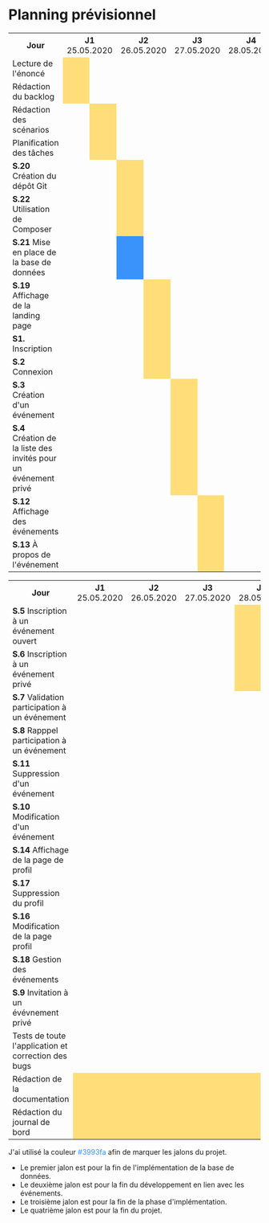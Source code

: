 # Planning prévisionnel

<table>
  <tr style="text-align: center;">
    <th>Jour</th>
    <th colspan="2">J1<div style="font-weight:normal;">25.05.2020</div></th>
    <th colspan="2">J2<div style="font-weight:normal;">26.05.2020</div></th>
    <th colspan="2">J3<div style="font-weight:normal;">27.05.2020</div></th>
    <th colspan="2">J4<div style="font-weight:normal;">28.05.2020</div></th>
    <th colspan="2">J5<div style="font-weight:normal;">29.05.2020</div></th>
    <th colspan="2">J6<div style="font-weight:normal;">02.06.2020</div></th>
    <th colspan="2">J7<div style="font-weight:normal;">03.06.2020</div></th>
    <th colspan="2">J8<div style="font-weight:normal;">04.06.2020</div></th>
    <th colspan="2">J9<div style="font-weight:normal;">05.06.2020</div></th>
    <th colspan="2">J10<div style="font-weight:normal;">08.06.2020</div></th>
    <th colspan="2">J11<div style="font-weight:normal;">09.06.2020</div></th>
  </tr>
  <tr>
    <td>Lecture de l'énoncé</td>
    <td style="background-color: #ffde7a;"></td>
    <td></td>
    <td></td>
    <td></td>
    <td></td>
    <td></td>
    <td></td>
    <td></td>
    <td></td>
    <td></td>
    <td></td>
    <td></td>
    <td></td>
    <td></td>
    <td></td>
    <td></td>
    <td></td>
    <td></td>
    <td></td>
    <td></td>
    <td></td>
    <td></td>
  </tr>
  <tr>
    <td>Rédaction du backlog</td>
    <td style="background-color: #ffde7a;"></td>
    <td></td>
    <td></td>
    <td></td>
    <td></td>
    <td></td>
    <td></td>
    <td></td>
    <td></td>
    <td></td>
    <td></td>
    <td></td>
    <td></td>
    <td></td>
    <td></td>
    <td></td>
    <td></td>
    <td></td>
    <td></td>
    <td></td>
    <td></td>
    <td></td>
  </tr>
  <tr>
    <td>Rédaction des scénarios</td>
    <td></td>
    <td style="background-color: #ffde7a;"></td>
    <td></td>
    <td></td>
    <td></td>
    <td></td>
    <td></td>
    <td></td>
    <td></td>
    <td></td>
    <td></td>
    <td></td>
    <td></td>
    <td></td>
    <td></td>
    <td></td>
    <td></td>
    <td></td>
    <td></td>
    <td></td>
    <td></td>
    <td></td>
  </tr>
  <tr>
    <td>Planification des tâches</td>
    <td></td>
    <td style="background-color: #ffde7a;"></td>
    <td></td>
    <td></td>
    <td></td>
    <td></td>
    <td></td>
    <td></td>
    <td></td>
    <td></td>
    <td></td>
    <td></td>
    <td></td>
    <td></td>
    <td></td>
    <td></td>
    <td></td>
    <td></td>
    <td></td>
    <td></td>
    <td></td>
    <td></td>
  </tr>
  <tr>
    <td><b>S.20</b> Création du dépôt Git</td>
    <td></td>
    <td></td>
    <td style="background-color: #ffde7a;"></td>
    <td></td>
    <td></td>
    <td></td>
    <td></td>
    <td></td>
    <td></td>
    <td></td>
    <td></td>
    <td></td>
    <td></td>
    <td></td>
    <td></td>
    <td></td>
    <td></td>
    <td></td>
    <td></td>
    <td></td>
    <td></td>
    <td></td>
  </tr>
  <tr>
    <td><b>S.22</b> Utilisation de Composer</td>
    <td></td>
    <td></td>
    <td style="background-color: #ffde7a;"></td>
    <td></td>
    <td></td>
    <td></td>
    <td></td>
    <td></td>
    <td></td>
    <td></td>
    <td></td>
    <td></td>
    <td></td>
    <td></td>
    <td></td>
    <td></td>
    <td></td>
    <td></td>
    <td></td>
    <td></td>
    <td></td>
    <td></td>
  </tr>
  <tr>
    <td><b>S.21</b> Mise en place de la base de données</td>
    <td></td>
    <td></td>
    <td style="background-color: #3993fa;"></td>
    <td></td>
    <td></td>
    <td></td>
    <td></td>
    <td></td>
    <td></td>
    <td></td>
    <td></td>
    <td></td>
    <td></td>
    <td></td>
    <td></td>
    <td></td>
    <td></td>
    <td></td>
    <td></td>
    <td></td>
    <td></td>
    <td></td>
  </tr>
  <tr>
  <td><b>S.19</b> Affichage de la landing page</td>
  <td></td>
  <td></td>
  <td></td>
    <td style="background-color: #ffde7a;"></td>
  <td></td>
  <td></td>
  <td></td>
  <td></td>
  <td></td>
  <td></td>
  <td></td>
  <td></td>
  <td></td>
  <td></td>
  <td></td>
  <td></td>
  <td></td>
  <td></td>
  <td></td>
  <td></td>
  <td></td>
  <td></td>
  </tr>
  <tr>
    <td><b>S1.</b> Inscription</td>
    <td></td>
    <td></td>
    <td></td>
    <td style="background-color: #ffde7a;"></td>
    <td></td>
    <td></td>
    <td></td>
    <td></td>
    <td></td>
    <td></td>
    <td></td>
    <td></td>
    <td></td>
    <td></td>
    <td></td>
    <td></td>
    <td></td>
    <td></td>
    <td></td>
    <td></td>
    <td></td>
    <td></td>
  </tr>
  <tr>
    <td><b>S.2</b> Connexion</td>
    <td></td>
    <td></td>
    <td></td>
    <td style="background-color: #ffde7a;"></td>
    <td></td>
    <td></td>
    <td></td>
    <td></td>
    <td></td>
    <td></td>
    <td></td>
    <td></td>
    <td></td>
    <td></td>
    <td></td>
    <td></td>
    <td></td>
    <td></td>
    <td></td>
    <td></td>
    <td></td>
    <td></td>
  </tr>
  <tr>
    <td><b>S.3</b> Création d'un événement</td>
    <td></td>
    <td></td>
    <td></td>
    <td></td>
    <td style="background-color: #ffde7a;"></td>
    <td></td>
    <td></td>
    <td></td>
    <td></td>
    <td></td>
    <td></td>
    <td></td>
    <td></td>
    <td></td>
    <td></td>
    <td></td>
    <td></td>
    <td></td>
    <td></td>
    <td></td>
    <td></td>
    <td></td>
  </tr>
  <tr>
  <td><b>S.4</b> Création de la liste des invités pour un événement privé</td>
  <td></td>
  <td></td>
  <td></td>
  <td></td>
    <td style="background-color: #ffde7a;"></td>
  <td></td>
  <td></td>
  <td></td>
  <td></td>
  <td></td>
  <td></td>
  <td></td>
  <td></td>
  <td></td>
  <td></td>
  <td></td>
  <td></td>
  <td></td>
  <td></td>
  <td></td>
  <td></td>
  <td></td>
  </tr>
  <tr>
    <td><b>S.12</b> Affichage des événements</td>
    <td></td>
    <td></td>
    <td></td>
    <td></td>
    <td></td>
    <td style="background-color: #ffde7a;"></td>
    <td></td>
    <td></td>
    <td></td>
    <td></td>
    <td></td>
    <td></td>
    <td></td>
    <td></td>
    <td></td>
    <td></td>
    <td></td>
    <td></td>
    <td></td>
    <td></td>
    <td></td>
    <td></td>
  </tr>
  <tr>
  <td><b>S.13</b> À propos de l'événement</td>
  <td></td>
  <td></td>
  <td></td>
  <td></td>
  <td></td>
    <td style="background-color: #ffde7a;"></td>
  <td></td>
  <td></td>
  <td></td>
  <td></td>
  <td></td>
  <td></td>
  <td></td>
  <td></td>
  <td></td>
  <td></td>
  <td></td>
  <td></td>
  <td></td>
  <td></td>
  <td></td>
  <td></td>
  </tr>
  </table>

<div style='page-break-after: always; break-after: page;'></div>

<table>
    <tr style="text-align: center;">
    <th>Jour</th>
    <th colspan="2">J1<div style="font-weight:normal;">25.05.2020</div></th>
    <th colspan="2">J2<div style="font-weight:normal;">26.05.2020</div></th>
    <th colspan="2">J3<div style="font-weight:normal;">27.05.2020</div></th>
    <th colspan="2">J4<div style="font-weight:normal;">28.05.2020</div></th>
    <th colspan="2">J5<div style="font-weight:normal;">29.05.2020</div></th>
    <th colspan="2">J6<div style="font-weight:normal;">02.06.2020</div></th>
    <th colspan="2">J7<div style="font-weight:normal;">03.06.2020</div></th>
    <th colspan="2">J8<div style="font-weight:normal;">04.06.2020</div></th>
    <th colspan="2">J9<div style="font-weight:normal;">05.06.2020</div></th>
    <th colspan="2">J10<div style="font-weight:normal;">08.06.2020</div></th>
    <th colspan="2">J11<div style="font-weight:normal;">09.06.2020</div></th>
  </tr>
    <tr>
    <td><b>S.5</b> Inscription à un événement ouvert</td>
    <td></td>
    <td></td>
    <td></td>
    <td></td>
    <td></td>
    <td></td>
    <td style="background-color: #ffde7a;"></td>
    <td></td>
    <td></td>
    <td></td>
    <td></td>
    <td></td>
    <td></td>
    <td></td>
    <td></td>
    <td></td>
    <td></td>
    <td></td>
    <td></td>
    <td></td>
    <td></td>
    <td></td>
  </tr>
  <tr>
  <td><b>S.6</b> Inscription à un événement privé</td>
  <td></td>
  <td></td>
  <td></td>
  <td></td>
  <td></td>
  <td></td>
    <td style="background-color: #ffde7a;"></td>
  <td></td>
  <td></td>
  <td></td>
  <td></td>
  <td></td>
  <td></td>
  <td></td>
  <td></td>
  <td></td>
  <td></td>
  <td></td>
  <td></td>
  <td></td>
  <td></td>
  <td></td>
  </tr>
  <tr>
    <td><b>S.7</b> Validation participation à un événement</td>
    <td></td>
    <td></td>
    <td></td>
    <td></td>
    <td></td>
    <td></td>
    <td></td>
    <td style="background-color: #ffde7a;"></td>
    <td></td>
    <td></td>
    <td></td>
    <td></td>
    <td></td>
    <td></td>
    <td></td>
    <td></td>
    <td></td>
    <td></td>
    <td></td>
    <td></td>
    <td></td>
    <td></td>
  </tr>
    <tr>
    <td><b>S.8</b> Rapppel participation à un événement</td>
    <td></td>
    <td></td>
    <td></td>
    <td></td>
    <td></td>
    <td></td>
    <td></td>
    <td style="background-color: #ffde7a;"></td>
    <td></td>
    <td></td>
    <td></td>
    <td></td>
    <td></td>
    <td></td>
    <td></td>
    <td></td>
    <td></td>
    <td></td>
    <td></td>
    <td></td>
    <td></td>
    <td></td>
  </tr>
  <tr>
  <td><b>S.11</b> Suppression d'un événement</td>
  <td></td>
  <td></td>
  <td></td>
  <td></td>
  <td></td>
  <td></td>
  <td></td>
  <td></td>
    <td style="background-color: #ffde7a;"></td>
  <td></td>
  <td></td>
  <td></td>
  <td></td>
  <td></td>
  <td></td>
  <td></td>
  <td></td>
  <td></td>
  <td></td>
  <td></td>
  <td></td>
  <td></td>
  </tr>
  <tr>
  <td><b>S.10</b> Modification d'un événement</td>
  <td></td>
  <td></td>
  <td></td>
  <td></td>
  <td></td>
  <td></td>
  <td></td>
  <td></td>
  <td></td>
  <td style="background-color: #3993fa;"></td>
  <td></td>
  <td></td>
  <td></td>
  <td></td>
  <td></td>
  <td></td>
  <td></td>
  <td></td>
  <td></td>
  <td></td>
  <td></td>
  <td></td>
  </tr>
  <tr>
    <td><b>S.14</b> Affichage de la page de profil</td>
    <td></td>
    <td></td>
    <td></td>
    <td></td>
    <td></td>
    <td></td>
    <td></td>
    <td></td>
    <td></td>
    <td style="background-color: #ffde7a;"></td>
    <td></td>
    <td></td>
    <td></td>
    <td></td>
    <td></td>
    <td></td>
    <td></td>
    <td></td>
    <td></td>
    <td></td>
    <td></td>
    <td></td>
  </tr>
  <tr>
    <td><b>S.17</b> Suppression du profil</td>
    <td></td>
    <td></td>
    <td></td>
    <td></td>
    <td></td>
    <td></td>
    <td></td>
    <td></td>
    <td></td>
    <td></td>
    <td style="background-color: #ffde7a;"></td>
    <td></td>
    <td></td>
    <td></td>
    <td></td>
    <td></td>
    <td></td>
    <td></td>
    <td></td>
    <td></td>
    <td></td>
    <td></td>
  </tr>
  <tr>
  <td><b>S.16</b> Modification de la page profil</td>
  <td></td>
  <td></td>
  <td></td>
  <td></td>
  <td></td>
  <td></td>
  <td></td>
  <td></td>
  <td></td>
  <td></td>
  <td></td>
    <td style="background-color: #ffde7a;"></td>
  <td></td>
  <td></td>
  <td></td>
  <td></td>
  <td></td>
  <td></td>
  <td></td>
  <td></td>
  <td></td>
  <td></td>
  </tr>
  <tr>
  <td><b>S.18</b> Gestion des événements</td>
  <td></td>
  <td></td>
  <td></td>
  <td></td>
  <td></td>
  <td></td>
  <td></td>
  <td></td>
  <td></td>
  <td></td>
  <td></td>
    <td style="background-color: #ffde7a;"></td>
  <td></td>
  <td></td>
  <td></td>
  <td></td>
  <td></td>
  <td></td>
  <td></td>
  <td></td>
  <td></td>
  <td></td>
  </tr>
  <tr>
  <td><b>S.9</b> Invitation à un évévnement privé</td>
  <td></td>
  <td></td>
  <td></td>
  <td></td>
  <td></td>
  <td></td>
  <td></td>
  <td></td>
  <td></td>
  <td></td>
  <td></td>
  <td></td>
    <td style="background-color: #3993fa;"></td>
  <td></td>
  <td></td>
  <td></td>
  <td></td>
  <td></td>
  <td></td>
  <td></td>
  <td></td>
  <td></td>
  </tr>
  <tr>
    <td>Tests de toute l'application et correction des bugs</td>
    <td></td>
    <td></td>
    <td></td>
    <td></td>
    <td></td>
    <td></td>
    <td></td>
    <td></td>
    <td></td>
    <td></td>
    <td></td>
    <td></td>
    <td></td>
    <td style="background-color: #ffde7a;"></td>
    <td style="background-color: #ffde7a;"></td>
    <td style="background-color: #ffde7a;"></td>
    <td style="background-color: #ffde7a;"></td>
    <td style="background-color: #ffde7a;"></td>
    <td style="background-color: #ffde7a;"></td>
    <td style="background-color: #ffde7a;"></td>
    <td style="background-color: #ffde7a;"></td>
    <td style="background-color: #3993fa;"></td>
  </tr>
  <tr>
    <td>Rédaction de la documentation</td>
    <td style="background-color: #ffde7a;"></td>
    <td style="background-color: #ffde7a;"></td>
    <td style="background-color: #ffde7a;"></td>
    <td style="background-color: #ffde7a;"></td>
    <td style="background-color: #ffde7a;"></td>
    <td style="background-color: #ffde7a;"></td>
    <td style="background-color: #ffde7a;"></td>
    <td style="background-color: #ffde7a;"></td>
    <td style="background-color: #ffde7a;"></td>
    <td style="background-color: #ffde7a;"></td>
    <td style="background-color: #ffde7a;"></td>
    <td style="background-color: #ffde7a;"></td>
    <td style="background-color: #ffde7a;"></td>
    <td style="background-color: #ffde7a;"></td>
    <td style="background-color: #ffde7a;"></td>
    <td style="background-color: #ffde7a;"></td>
    <td style="background-color: #ffde7a;"></td>
    <td style="background-color: #ffde7a;"></td>
    <td style="background-color: #ffde7a;"></td>
    <td style="background-color: #ffde7a;"></td>
    <td style="background-color: #ffde7a;"></td>
    <td style="background-color: #3993fa;"></td>
  </tr>
  <tr>
    <td>Rédaction du journal de bord</td>
    <td style="background-color: #ffde7a;"></td>
    <td style="background-color: #ffde7a;"></td>
    <td style="background-color: #ffde7a;"></td>
    <td style="background-color: #ffde7a;"></td>
    <td style="background-color: #ffde7a;"></td>
    <td style="background-color: #ffde7a;"></td>
    <td style="background-color: #ffde7a;"></td>
    <td style="background-color: #ffde7a;"></td>
    <td style="background-color: #ffde7a;"></td>
    <td style="background-color: #ffde7a;"></td>
    <td style="background-color: #ffde7a;"></td>
    <td style="background-color: #ffde7a;"></td>
    <td style="background-color: #ffde7a;"></td>
    <td style="background-color: #ffde7a;"></td>
    <td style="background-color: #ffde7a;"></td>
    <td style="background-color: #ffde7a;"></td>
    <td style="background-color: #ffde7a;"></td>
    <td style="background-color: #ffde7a;"></td>
    <td style="background-color: #ffde7a;"></td>
    <td style="background-color: #ffde7a;"></td>
    <td style="background-color: #ffde7a;"></td>
    <td style="background-color: #3993fa;"></td>
  </tr>
</table>

J'ai utilisé la couleur <span style="color: #3993fa;">#3993fa</span> afin de marquer les jalons du projet.
* Le premier jalon est pour la fin de l'implémentation de la base de données.
* Le deuxième jalon est pour la fin du développement en lien avec les événements.
* Le troisième jalon est pour la fin de la phase d'implémentation.
* Le quatrième jalon est pour la fin du projet.